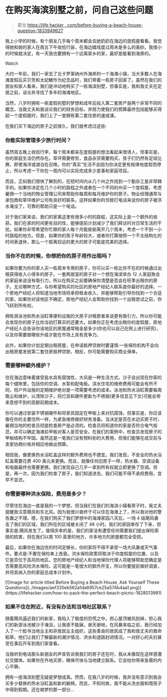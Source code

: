 # 在购买海滨别墅之前，问自己这些问题

> 原文:[https://life hacker . com/before-buying-a-beach-house-question-1833949627](https://lifehacker.com/before-buying-a-beach-house-ask-yourself-these-questio-1833949627)

我上小学的时候，有个朋友几乎每个周末都会去她奶奶在海边的度假屋看看。我觉得她和她的家人在周五下午收拾行装，在海边嬉戏度过周末是多么的美妙。我很小的时候就决定，有一天我也要拥有一个远离家乡的家，最好是能看到海景的。

Watch

大约一年前，我们一家去了北卡罗莱纳州外海岸的一个海滩小镇，当大多数人在海滩度假后买贝壳和太妃糖作为纪念品时，我们带着一栋房子回家了。虽然在我们的朋友和家人看来，我们是冲动地购买了一栋海滨别墅，但事实是，我和我丈夫在定居之前，谈论并寻找了多年的海滩地区。

当然，八岁时拥有一栋度假别墅的梦想和成年后投入第二套房产是两个非常不同的概念。当我丈夫和我谈论我们的财务目标，并努力使我们的预算最终包括能够买得起一个度假屋时，我们上了一堂拥有第二套住房的速成课。

在我们买下海边的房子之前很久，我们就考虑过这些:

### 你能实际管理多少旅行时间？

虽然周五晚上收拾行李，每个周末都呆在度假屋的想法看起来很诱人，但事实是，你的家庭生活仍然存在。草坪需要修剪，食品杂货需要购买，孩子们仍然有足球比赛，即使海洋或湖泊在召唤。你的“真实”生活不会因为你决定更有规律地度假而停止，所以考虑一下你在一周内可以实际完成多少差事和家庭项目。

而且，正如我们很快了解到的，在短时间内从几个州之外找到一个勤杂工是非常棘手的。如果你决定在几个小时的路程之外或者在一个不同的州买一个度假屋，考虑雇佣一个当地的物业管理公司来帮助你每周和每月维护你的房子。物业经理通常与承包商和草坪维护公司有良好的联系，这样如果你的邻居打电话来说你的房子被洪水淹没了，可靠的帮助只是一个电话。

对于我们家来说，我们的家离这里有很多小时的路程，这实际上是一个额外的收获。我们在家的时间更有目的性，能够提前计划减少了我们拜访时对日常生活的干扰。如果你非常希望你忙碌的家人每个月能偷偷离开几个周末，考虑一个不到一小时路程的地方。但是，如果你的孩子年龄较大，或者你打算按照一个不太结构化的时间表退休，那么一个距离较远的更大的房子可能是完美的选择。

### 当你不在的时候，你想把你的房子用作出租吗？

如果你要为你的家人买一栋周末专用的房子，你可以买一栋比你不在的时候通过出租获得收入小得多的房子。一套两居室的房子对一个想在海滨举办 12 人家庭聚会的家庭来说没有吸引力，所以在购买之前要确保你清楚是否会在旺季出租你的房子。无论哪种方式，与你希望购买的社区的房地产经纪人联系是你最好的选择。一个房地产经纪人将知道当地市场将承担租金收入，并能够帮助引导你找到一个合适的家。如果你对该地区不确定，房地产经纪人会帮助你找到一个出租尝试之前，你飞跃到所有权。

拥有游泳池和热水浴缸等便利设施的大房子对租房者来说更有吸引力，所以你可能会发现你的房子比你当初打算买的还要大。如果你正在考虑出租你的度假屋，房地产经纪人会告诉你该地区的房屋通常租金是多少(你也可以自己在网上进行研究)，以及你需要做哪些升级才能在市场上具有竞争力。

此外，如果你计划定期出租房屋，在申请抵押贷款时要谨慎:一些保险机构不会向出租房屋发放第二套住房抵押贷款，相反，你可能需要购买商业保单。

### 需要哪种额外维护？

住在海边意味着接受盐水具有腐蚀性，大风是一种生活方式，沙子会出现在你家的每个缝隙里，包括你的空调、水泵和配电板。滨水住宅的维修费用可能会有所不同，但户外设施的定期维护绝对是一项需要考虑的成本。泳池和热水浴缸需要每周吸尘和维护，以清除沙子，将灯具和硬件更新为不锈钢(更多信息见下文)可能会带来意想不到的高额前期成本。

你可以通过安装不锈钢硬件和将家具固定在甲板上来对抗腐蚀，但事实是，你应该像在你的主要住所一样，为紧急维修做好财务准备。当决定是否在水边买房子时，雇佣当地的检查员彻底检查房产是必须的。检查员将知道你的家是否符合电气规范，并可以确定海滩前甲板对客人是否安全。在我们的案例中，检查员发现房子的甲板结构不牢固。虽然这是一笔我们没有预料到的大费用，但我们能够在成交前与卖家协商价格并相应地做出预算。

相信我，像更换热水浴缸盖这样的额外费用也不便宜。我们发现，不安全的热水浴缸盖需要花费 400 美元来更换。而且，就像任何旧房子一样，热水器、空调设备和电器最终也需要更换。我们发现自己几乎一拿到所有权就立即更换了空调。但是，再一次，因为我们检查了房子，我们知道进去，我们可能不得不承担费用，宜早不宜迟。

### 你需要哪种洪水保险，费用是多少？

尽管住在海边一直是我的一个梦想，但当我们在我们的海滨小镇看房子时，我丈夫提醒我注意飓风和东北风。因为我很兴奋终于可以住在海滩上了，所以我对他的警告置之不理。嗯，在我们购买了我们梦想中的海滩家园八天后，一场 4 级飓风袭击了我们的区域，我们所在的区域被关闭了 48 小时。我们的家园幸存了下来，但事实是:飓风发生了。值得庆幸的是，我们的家没有遭受任何需要我们提出保险索赔的损害，但在我们以南 100 英里的地方，许多地方的房屋都完全受损。

最后，如果你在海边住的时间足够长，你的家将不得不承受一场大风暴或天气事件。要点是:不要在保险单上吝啬。洪水保险政策将取决于你度假屋的位置，以及它是否位于高风险地区。您的房地产经纪人和当地保险代理人将能够帮助您确定是否需要高风险洪水保险。这可能是一笔很大的额外开支，所以你要提前做好调查，并将其纳入你的家庭总成本计划中。

<aside data-commerce-source="inset" class="sc-16a0mhj-2 gAjHzr">[![Image for article titled Before Buying a Beach House, Ask Yourself These Questions](../Images/aef335eb562a1da6957ce25a574b4aa1.png)](https://lifehacker.com/how-to-pack-the-perfect-beach-picnic-1828013991)</aside>

### **如果不住在附近，有没有办法和当地社区联系？**

随着飓风逼近我们的新家，我陷入了极度的恐慌之中。担心屋顶被风刮掉，担心我们的新游泳池被沙子淹没，让我夜不能寐。谢天谢地，在风暴来临之前，我已经加入了一个脸书当地业主和非居民业主组织，这些善良的居民成了我和我丈夫的救命稻草。他们让我们了解最新的潮汐情况、洪水和道路封闭情况。一对好心的夫妇甚至在事后开车到我们家查看。

当我听到电话那头新朋友的声音告诉我我们的房子还在时，我从未像现在这样感激社交媒体。如果你在外地买房，确保尽快与当地建立联系。它会给你带来急需的内心平静。

拥有一座海滨别墅无疑是梦想成真。然而，在我八岁的时候，我并没有意识到我会买多少替换的热水浴缸盖和新的躺椅。而且，不知何故，我不能从洗衣服和喂孩子中得到假期。还在做梦的那一部分…